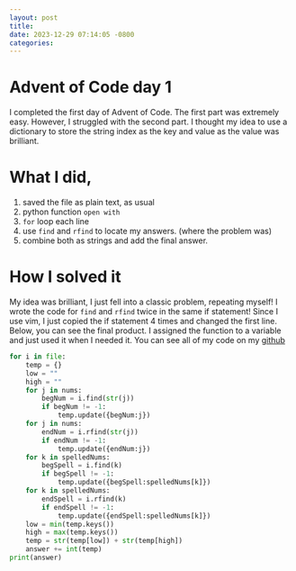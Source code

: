 ```yaml
---
layout: post
title: 
date: 2023-12-29 07:14:05 -0800
categories:
---
```

# Advent of Code day 1
I completed the first day of Advent of Code. The first part was extremely easy. However, I struggled with the second part. I thought my idea to use a dictionary to store the string index as the key and value as the value was brilliant.

# What I did, 
1. saved the file as plain text, as usual
2. python function `open with`
3. `for` loop each line
4. use `find` and `rfind` to locate my answers. (where the problem was)
5. combine both as strings and add the final answer.

# How I solved it
My idea was brilliant, I just fell into a classic problem, repeating myself! I wrote the code for `find` and `rfind` twice in the same if statement! Since I use vim, I just copied the if statement 4 times and changed the first line. Below, you can see the final product. I assigned the function to a variable and just used it when I needed it.
You can see all of my code on my [github][Wblake95]
``` python
for i in file:
    temp = {}
    low = ""
    high = ""
    for j in nums:
        begNum = i.find(str(j))
        if begNum != -1:
            temp.update({begNum:j})
    for j in nums:
        endNum = i.rfind(str(j))
        if endNum != -1:
            temp.update({endNum:j})
    for k in spelledNums:
        begSpell = i.find(k)
        if begSpell != -1:
            temp.update({begSpell:spelledNums[k]})
    for k in spelledNums:
        endSpell = i.rfind(k)
        if endSpell != -1:
            temp.update({endSpell:spelledNums[k]})
    low = min(temp.keys())
    high = max(temp.keys())
    temp = str(temp[low]) + str(temp[high])
    answer += int(temp)
print(answer)
```
[Wblake95]: https://github.com/Wblake95/pythonLearning/tree/main/advent-code
